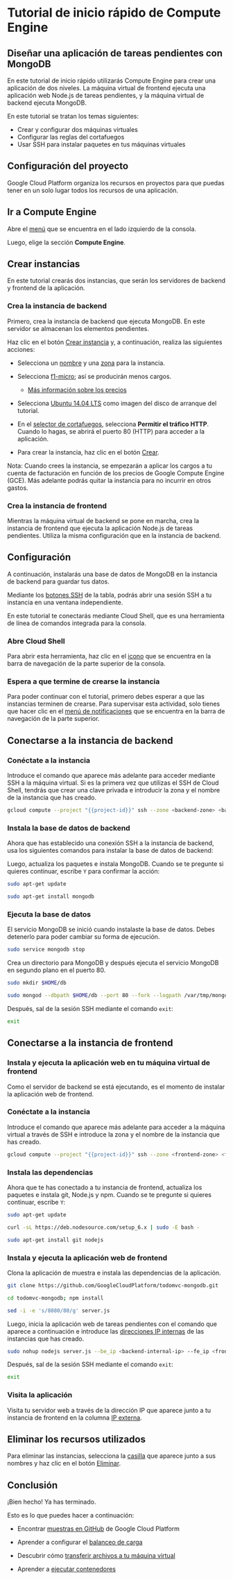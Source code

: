 # Tutorial de inicio rápido de Compute Engine

## Diseñar una aplicación de tareas pendientes con MongoDB

<walkthrough-tutorial-duration duration="15"></walkthrough-tutorial-duration>

En este tutorial de inicio rápido utilizarás Compute Engine para crear una
aplicación de dos niveles. La máquina virtual de frontend ejecuta una aplicación
web Node.js de tareas pendientes, y la máquina virtual de backend ejecuta
MongoDB.

En este tutorial se tratan los temas siguientes:

*   Crear y configurar dos máquinas virtuales
*   Configurar las reglas del cortafuegos
*   Usar SSH para instalar paquetes en tus máquinas virtuales

## Configuración del proyecto

Google Cloud Platform organiza los recursos en proyectos para que puedas tener
en un solo lugar todos los recursos de una aplicación.

<walkthrough-project-billing-setup permissions="compute.instances.create"></walkthrough-project-billing-setup>

## Ir a Compute Engine

Abre el [menú][spotlight-console-menu] que se encuentra en el lado izquierdo de
la consola.

Luego, elige la sección **Compute Engine**.

<walkthrough-menu-navigation sectionid="COMPUTE_SECTION"></walkthrough-menu-navigation>

## Crear instancias

En este tutorial crearás dos instancias, que serán los servidores de backend y
frontend de la aplicación.

### Crea la instancia de backend

Primero, crea la instancia de backend que ejecuta MongoDB. En este servidor se
almacenan los elementos pendientes.

Haz clic en el botón [Crear instancia][spotlight-create-instance] y, a
continuación, realiza las siguientes acciones:

*   Selecciona un [nombre][spotlight-instance-name] y una
    [zona][spotlight-instance-zone] para la instancia.

*   Selecciona [f1-micro][spotlight-machine-type]; así se producirán menos
    cargos.

    *   [Más información sobre los precios][pricing]

*   Selecciona [Ubuntu 14.04 LTS][spotlight-boot-disk] como imagen del disco de
    arranque del tutorial.

*   En el [selector de cortafuegos][spotlight-firewall], selecciona **Permitir
    el tráfico HTTP**. Cuando lo hagas, se abrirá el puerto 80 (HTTP) para
    acceder a la aplicación.

*   Para crear la instancia, haz clic en el botón
    [Crear][spotlight-submit-create].

Nota: Cuando crees la instancia, se empezarán a aplicar los cargos a tu cuenta
de facturación en función de los precios de Google Compute Engine (GCE). Más
adelante podrás quitar la instancia para no incurrir en otros gastos.

### Crea la instancia de frontend

Mientras la máquina virtual de backend se pone en marcha, crea la instancia de
frontend que ejecuta la aplicación Node.js de tareas pendientes. Utiliza la
misma configuración que en la instancia de backend.

## Configuración

A continuación, instalarás una base de datos de MongoDB en la instancia de
backend para guardar tus datos.

Mediante los [botones SSH][spotlight-ssh-buttons] de la tabla, podrás abrir una
sesión SSH a tu instancia en una ventana independiente.

En este tutorial te conectarás mediante Cloud Shell, que es una herramienta de
línea de comandos integrada para la consola.

### Abre Cloud Shell

Para abrir esta herramienta, haz clic en el
<walkthrough-cloud-shell-icon></walkthrough-cloud-shell-icon>[icono][spotlight-open-devshell]
que se encuentra en la barra de navegación de la parte superior de la consola.

### Espera a que termine de crearse la instancia

Para poder continuar con el tutorial, primero debes esperar a que las instancias
terminen de crearse. Para supervisar esta actividad, solo tienes que hacer clic
en el [menú de notificaciones][spotlight-notification-menu] que se encuentra en
la barra de navegación de la parte superior.

## Conectarse a la instancia de backend

### Conéctate a la instancia

Introduce el comando que aparece más adelante para acceder mediante SSH a la
máquina virtual. Si es la primera vez que utilizas el SSH de Cloud Shell,
tendrás que crear una clave privada e introducir la zona y el nombre de la
instancia que has creado.

```bash
gcloud compute --project "{{project-id}}" ssh --zone <backend-zone> <backend-name>
```

### Instala la base de datos de backend

Ahora que has establecido una conexión SSH a la instancia de backend, usa los
siguientes comandos para instalar la base de datos de backend:

Luego, actualiza los paquetes e instala MongoDB. Cuando se te pregunte si
quieres continuar, escribe `Y` para confirmar la acción:

```bash
sudo apt-get update
```

```bash
sudo apt-get install mongodb
```

### Ejecuta la base de datos

El servicio MongoDB se inició cuando instalaste la base de datos. Debes
detenerlo para poder cambiar su forma de ejecución.

```bash
sudo service mongodb stop
```

Crea un directorio para MongoDB y después ejecuta el servicio MongoDB en segundo
plano en el puerto 80.

```bash
sudo mkdir $HOME/db
```

```bash
sudo mongod --dbpath $HOME/db --port 80 --fork --logpath /var/tmp/mongodb
```

Después, sal de la sesión SSH mediante el comando `exit`:

```bash
exit
```

## Conectarse a la instancia de frontend

### Instala y ejecuta la aplicación web en tu máquina virtual de frontend

Como el servidor de backend se está ejecutando, es el momento de instalar la
aplicación web de frontend.

### Conéctate a la instancia

Introduce el comando que aparece más adelante para acceder a la máquina virtual
a través de SSH e introduce la zona y el nombre de la instancia que has creado.

```bash
gcloud compute --project "{{project-id}}" ssh --zone <frontend-zone> <frontend-name>
```

### Instala las dependencias

Ahora que te has conectado a tu instancia de frontend, actualiza los paquetes e
instala git, Node.js y npm. Cuando se te pregunte si quieres continuar, escribe
`Y`:

```bash
sudo apt-get update
```

```bash
curl -sL https://deb.nodesource.com/setup_6.x | sudo -E bash -
```

```bash
sudo apt-get install git nodejs
```

### Instala y ejecuta la aplicación web de frontend

Clona la aplicación de muestra e instala las dependencias de la aplicación.

```bash
git clone https://github.com/GoogleCloudPlatform/todomvc-mongodb.git
```

```bash
cd todomvc-mongodb; npm install
```

```bash
sed -i -e 's/8080/80/g' server.js
```

Luego, inicia la aplicación web de tareas pendientes con el comando que aparece
a continuación e introduce las [direcciones IP internas][spotlight-internal-ip]
de las instancias que has creado.

```bash
sudo nohup nodejs server.js --be_ip <backend-internal-ip> --fe_ip <frontend-internal-ip> &
```

Después, sal de la sesión SSH mediante el comando `exit`:

```bash
exit
```

### Visita la aplicación

Visita tu servidor web a través de la dirección IP que aparece junto a tu
instancia de frontend en la columna [IP externa][spotlight-external-ip].

## Eliminar los recursos utilizados

Para eliminar las instancias, selecciona la
[casilla][spotlight-instance-checkbox] que aparece junto a sus nombres y haz
clic en el botón [Eliminar][spotlight-delete-button].

## Conclusión

<walkthrough-conclusion-trophy></walkthrough-conclusion-trophy>

¡Bien hecho! Ya has terminado.

Esto es lo que puedes hacer a continuación:

*   Encontrar [muestras en GitHub](http://googlecloudplatform.github.io/) de
    Google Cloud Platform

*   Aprender a configurar el
    [balanceo de carga](https://cloud.google.com/compute/docs/load-balancing/)

*   Descubrir cómo
    [transferir archivos a tu máquina virtual](https://cloud.google.com/compute/docs/instances/transfer-files/)

*   Aprender a
    [ejecutar contenedores](https://cloud.google.com/compute/docs/containers)

[pricing]: https://cloud.google.com/compute/#compute-engine-pricing
[spotlight-boot-disk]: walkthrough://spotlight-pointer?cssSelector=vm-set-boot-disk
[spotlight-console-menu]: walkthrough://spotlight-pointer?spotlightId=console-nav-menu
[spotlight-control-panel]: walkthrough://spotlight-pointer?cssSelector=#p6n-action-bar-container-main
[spotlight-create-instance]: walkthrough://spotlight-pointer?spotlightId=gce-zero-new-vm,gce-vm-list-new
[spotlight-delete-button]: walkthrough://spotlight-pointer?cssSelector=.p6n-icon-delete
[spotlight-external-ip]: walkthrough://spotlight-pointer?cssSelector=.p6n-external-link
[spotlight-firewall]: walkthrough://spotlight-pointer?spotlightId=gce-vm-add-firewall
[spotlight-instance-checkbox]: walkthrough://spotlight-pointer?cssSelector=.p6n-checkbox-form-label
[spotlight-instance-name]: walkthrough://spotlight-pointer?spotlightId=gce-vm-add-name
[spotlight-instance-zone]: walkthrough://spotlight-pointer?spotlightId=gce-vm-add-zone-select
[spotlight-internal-ip]: walkthrough://spotlight-pointer?cssSelector=gce-internal-ip
[spotlight-machine-type]: walkthrough://spotlight-pointer?spotlightId=gce-add-machine-type-select
[spotlight-notification-menu]: walkthrough://spotlight-pointer?cssSelector=.p6n-notification-dropdown,.cfc-icon-notifications
[spotlight-open-devshell]: walkthrough://spotlight-pointer?spotlightId=devshell-activate-button
[spotlight-ssh-buttons]: walkthrough://spotlight-pointer?cssSelector=gce-connect-to-instance
[spotlight-submit-create]: walkthrough://spotlight-pointer?spotlightId=gce-submit
[spotlight-vm-list]: walkthrough://spotlight-pointer?cssSelector=vm2-instance-list%20.p6n-checkboxed-table
